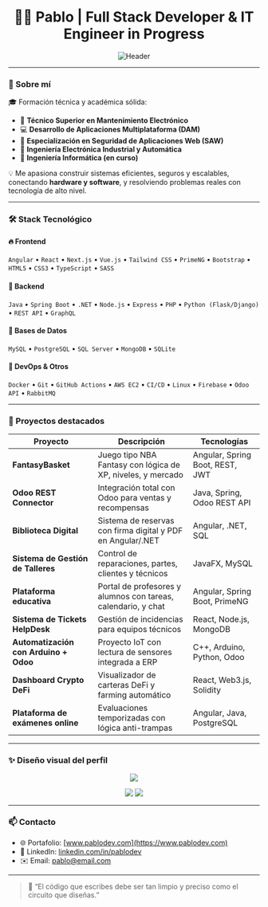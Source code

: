 <h1 align="center">👨‍💻 Pablo | Full Stack Developer & IT Engineer in Progress</h1>

<p align="center">
  <img src="https://capsule-render.vercel.app/api?type=waving&color=4A90E2&height=200&section=header&text=Welcome%20to%20my%20GitHub&fontSize=35&fontColor=ffffff" alt="Header"/>
</p>

---

### 🧠 Sobre mí

🎓 Formación técnica y académica sólida:

- 🔌 **Técnico Superior en Mantenimiento Electrónico**
- 💻 **Desarrollo de Aplicaciones Multiplataforma (DAM)**
- 🔐 **Especialización en Seguridad de Aplicaciones Web (SAW)**
- 🤖 **Ingeniería Electrónica Industrial y Automática**
- 🧠 **Ingeniería Informática (en curso)**

💡 Me apasiona construir sistemas eficientes, seguros y escalables, conectando **hardware y software**, y resolviendo problemas reales con tecnología de alto nivel.

---

### 🛠️ Stack Tecnológico

#### 🔥 Frontend
`Angular` • `React` • `Next.js` • `Vue.js` • `Tailwind CSS` • `PrimeNG` • `Bootstrap` • `HTML5` • `CSS3` • `TypeScript` • `SASS`

#### 🚀 Backend
`Java` • `Spring Boot` • `.NET` • `Node.js` • `Express` • `PHP` • `Python (Flask/Django)` • `REST API` • `GraphQL`

#### 🧱 Bases de Datos
`MySQL` • `PostgreSQL` • `SQL Server` • `MongoDB` • `SQLite`

#### 🧩 DevOps & Otros
`Docker` • `Git` • `GitHub Actions` • `AWS EC2` • `CI/CD` • `Linux` • `Firebase` • `Odoo API` • `RabbitMQ`

---

### 💼 Proyectos destacados

| Proyecto | Descripción | Tecnologías |
|---------|-------------|-------------|
| **FantasyBasket** | Juego tipo NBA Fantasy con lógica de XP, niveles, y mercado | Angular, Spring Boot, REST, JWT |
| **Odoo REST Connector** | Integración total con Odoo para ventas y recompensas | Java, Spring, Odoo REST API |
| **Biblioteca Digital** | Sistema de reservas con firma digital y PDF en Angular/.NET | Angular, .NET, SQL |
| **Sistema de Gestión de Talleres** | Control de reparaciones, partes, clientes y técnicos | JavaFX, MySQL |
| **Plataforma educativa** | Portal de profesores y alumnos con tareas, calendario, y chat | Angular, Spring Boot, PrimeNG |
| **Sistema de Tickets HelpDesk** | Gestión de incidencias para equipos técnicos | React, Node.js, MongoDB |
| **Automatización con Arduino + Odoo** | Proyecto IoT con lectura de sensores integrada a ERP | C++, Arduino, Python, Odoo |
| **Dashboard Crypto DeFi** | Visualizador de carteras DeFi y farming automático | React, Web3.js, Solidity |
| **Plataforma de exámenes online** | Evaluaciones temporizadas con lógica anti-trampas | Angular, Java, PostgreSQL |

---

### ✨ Diseño visual del perfil

<p align="center">
  <img src="https://github-readme-streak-stats.herokuapp.com?user=pablodev&theme=tokyonight&hide_border=true&date_format=j%20M%5B%20Y%5D" />
</p>

<p align="center">
  <img src="https://github-readme-stats.vercel.app/api/top-langs/?username=pablodev&layout=compact&theme=tokyonight" />
  <img src="https://github-readme-stats.vercel.app/api?username=pablodev&show_icons=true&theme=tokyonight" />
</p>

---

### 📫 Contacto

- 🌐 Portafolio: [www.pablodev.com](https://www.pablodev.com)
- 💼 LinkedIn: [linkedin.com/in/pablodev](https://linkedin.com/in/pablodev)
- ✉️ Email: pablo@email.com

---

> 🧠 “El código que escribes debe ser tan limpio y preciso como el circuito que diseñas.”
